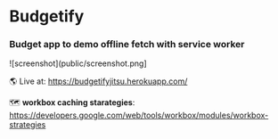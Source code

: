 # Budgetify
### Budget app to demo offline fetch with service worker

![screenshot](public/screenshot.png]

🌎 Live at: https://budgetifyjitsu.herokuapp.com/

🗺️ **workbox  caching starategies**: https://developers.google.com/web/tools/workbox/modules/workbox-strategies
